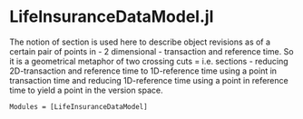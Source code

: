 # LifeInsuranceDataModel.jl

The notion of section is used here to describe object revisions as of a certain pair of points in - 2 dimensional - transaction and reference time. So it is a geometrical metaphor of two crossing cuts = i.e. sections - reducing 2D-transaction and reference time to 1D-reference time using a point in transaction time and reducing 1D-reference time using a point in reference time to yield a point in the version space.

```@autodocs
Modules = [LifeInsuranceDataModel]
```